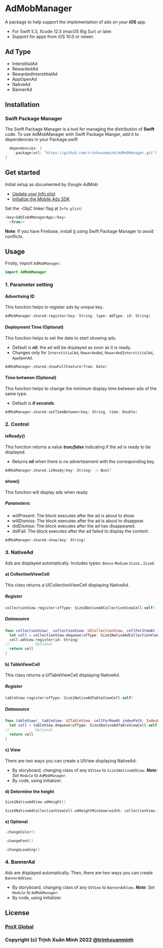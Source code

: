 # AdMobManager

A package to help support the implementation of ads on your **iOS** app.
- For Swift 5.3, Xcode 12.5 (macOS Big Sur) or later.
- Support for apps from iOS 10.0 or newer.

## Ad Type
- InterstitialAd
- RewardedAd
- RewardedInterstitialAd
- AppOpenAd
- NativeAd
- BannerAd

## Installation

### Swift Package Manager

The Swift Package Manager is a tool for managing the distribution of **Swift** code. To use AdMobManager with Swift Package Manger, add it to dependencies in your Package.swift
```swift
  dependencies: [
    .package(url: "https://github.com/trinhxuanminh/AdMobManager.git")
]
```

## Get started

Initial setup as documented by _Google AdMob_:
- [Update your Info.plist](https://developers.google.com/admob/ios/quick-start?hl=vi#update_your_infoplist)
- [Initialize the Mobile Ads SDK](https://developers.google.com/admob/ios/quick-start?hl=vi#initialize_the_mobile_ads_sdk)

Set the _-ObjC_ linker flag at `Info.plist`:
```swift
<key>GADIsAdManagerApp</key>
  <true/>
```

**Note**: If you have Firebase, install [it](https://github.com/firebase/firebase-ios-sdk) using Swift Package Manager to avoid conflicts.

## Usage
Firstly, import `AdMobManager`.
```swift
import AdMobManager
```

### 1. Parameter setting

#### Advertising ID
This function helps to register ads by unique key.
```swift
AdMobManager.shared.register(key: String, type: AdType, id: String)
```

#### Deployment Time (Optional)
This function helps to set the date to start showing ads.
- Default is _**nil**_, the ad will be displayed as soon as it is ready.
- Changes only for `InterstitialAd`, `RewardedAd`, `RewardedInterstitialAd`, `AppOpenAd`.
```swift
AdMobManager.shared.showFullFeature(from: Date)
```

#### Time between (Optional)
This function helps to change the minimum display time between ads of the same type.
- Default is _**0 seconds**_.
```swift
AdMobManager.shared.setTimeBetween(key: String, time: Double)
```

### 2. Control

#### isReady()
This function returns a value _**true/false**_ indicating if the ad is ready to be displayed.
- Returns _**nil**_ when there is no advertisement with the corresponding key.
```swift
AdMobManager.shared.isReady(key: String) -> Bool?
```

#### show()
This function will display ads when ready.

##### Parameters:
- willPresent: The block executes after the ad is about to show.
- willDismiss: The block executes after the ad is about to disappear.
- didDismiss: The block executes after the ad has disappeared.
- didFail: The block executes after the ad failed to display the content.

```swift
AdMobManager.shared.show(key: String)
```

### 3. NativeAd
Ads are displayed automatically.
Includes types:
`Bonus`
`Medium`
`Size1`...`Size6`

#### **a) CollectionViewCell**
This class returns a UICollectionViewCell displaying NativeAd.

##### Register
```swift
collectionView.register(ofType: Size1NativeAdCollectionViewCell.self)
```

##### Datasource
```swift
func collectionView(_ collectionView: UICollectionView, cellForItemAt indexPath: IndexPath) -> UICollectionViewCell {
  let cell = collectionView.dequeue(ofType: Size1NativeAdCollectionViewCell.self, indexPath: indexPath)
  cell.adView.register(id: String)
//            Optional
  return cell
}
```

#### **b) TableViewCell**
This class returns a UITableViewCell displaying NativeAd.

##### Register
```swift
tableView.register(ofType: Size1NativeAdTableViewCell.self)
```

##### Datasource
```swift
func tableView(_ tableView: UITableView, cellForRowAt indexPath: IndexPath) -> UITableViewCell {
  let cell = tableView.dequeue(ofType: Size1NativeAdTableViewCell.self, indexPath: indexPath)
//            Optional
  return cell
}
```

#### **c) View**
There are two ways you can create a UIView displaying NativeAd:
- By storyboard, changing class of any `UIView` to `Size1NativeAdView`. _**Note**: Set `Module` to `AdMobManager`._
- By code, using initializer.

#### **d) Determine the height**
```swift
Size1NativeAdView.adHeight()
```
```swift
Size5NativeAdCollectionViewCell.adHeightMinimum(width: collectionView.frame.width)
```

#### **e) Optional**
```swift
.changeColor()
```
```swift
.changeFont()
```
```swift
.changeLoading()
```

### 4. BannerAd
Ads are displayed automatically.
Then, there are two ways you can create `BannerAdView`:
- By storyboard, changing class of any `UIView` to `BannerAdView`. _**Note**: Set `Module` to `AdMobManager`._
- By code, using initializer.

## License
### [ProX Global](https://proxglobal.com)
### Copyright (c) Trịnh Xuân Minh 2022 [@trinhxuanminh](minhtx@proxglobal.com)

